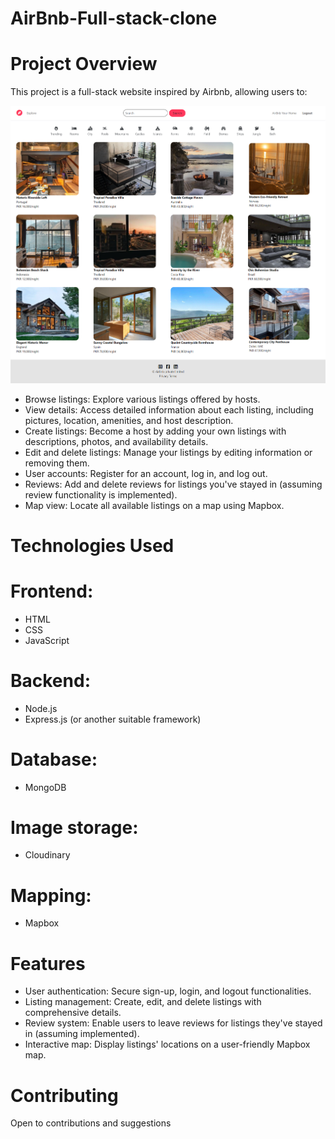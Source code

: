 # AirBnb-Full-stack-clone

# Project Overview
This project is a full-stack website inspired by Airbnb, allowing users to:

![Home-page](Project-images/Home-page.png)

- Browse listings: Explore various listings offered by hosts.
- View details: Access detailed information about each listing, including pictures, location, amenities, and host description.
- Create listings: Become a host by adding your own listings with descriptions, photos, and availability details.
- Edit and delete listings: Manage your listings by editing information or removing them.
- User accounts: Register for an account, log in, and log out.
- Reviews: Add and delete reviews for listings you've stayed in (assuming review functionality is implemented).
- Map view: Locate all available listings on a map using Mapbox.

# Technologies Used

 # Frontend:

- HTML
- CSS
- JavaScript

 # Backend:

- Node.js
- Express.js (or another suitable framework)

# Database:

- MongoDB

# Image storage:

- Cloudinary

# Mapping:

- Mapbox

# Features
- User authentication: Secure sign-up, login, and logout functionalities.
- Listing management: Create, edit, and delete listings with comprehensive details.
- Review system: Enable users to leave reviews for listings they've stayed in (assuming implemented).
- Interactive map: Display listings' locations on a user-friendly Mapbox map.


# Contributing
Open to contributions and suggestions


